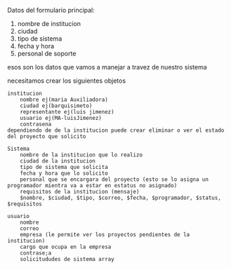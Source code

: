 Datos del formulario principal:
1. nombre de institucion
2. ciudad
3. tipo de sistema
4. fecha y hora
5. personal de soporte

esos son los datos que vamos a manejar a travez de nuestro sistema 

necesitamos crear los siguientes objetos 

    institucion
        nombre ej(maria Auxiliadora)
        ciudad ej(barquisimeto)
        representante ej(luis jimenez)
        usuario ej(MA-luisJimenez)
        contrasena 
    dependiendo de de la institucion puede crear eliminar o ver el estado del proyecto que solicito

    Sistema
        nombre de la institucion que lo realizo
        ciudad de la institucion 
        tipo de sistema que solicita
        fecha y hora que lo solicito
        personal que se encargara del proyecto (esto se lo asigna un programador mientra va a estar en estatus no asignado)
        requisitos de la institucion (mensaje)
        $nombre, $ciudad, $tipo, $correo, $fecha, $programador, $status, $requisitos

    usuario 
        nombre
        correo
        empresa (le permite ver los proyectos pendientes de la institucion)
        cargo que ocupa en la empresa
        contrase;a
        solicitududes de sistema array


    